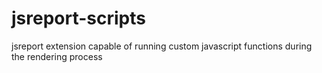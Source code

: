 # jsreport-scripts
jsreport extension capable of running custom javascript functions during the rendering process
